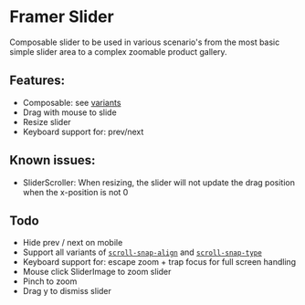 # Framer Slider

Composable slider to be used in various scenario's from the most basic simple
slider area to a complex zoomable product gallery.

## Features:

- Composable: see [variants](variants)
- Drag with mouse to slide
- Resize slider
- Keyboard support for: prev/next

## Known issues:

- SliderScroller: When resizing, the slider will not update the drag position
  when the x-position is not 0

## Todo

- Hide prev / next on mobile
- Support all variants of
  [`scroll-snap-align`](https://developer.mozilla.org/en-US/docs/Web/CSS/scroll-snap-align)
  and
  [`scroll-snap-type`](https://developer.mozilla.org/en-US/docs/Web/CSS/scroll-snap-type)
- Keyboard support for: escape zoom + trap focus for full screen handling
- Mouse click SliderImage to zoom slider
- Pinch to zoom
- Drag y to dismiss slider
